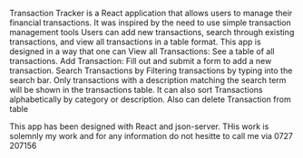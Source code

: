Transaction Tracker is a React application that allows users to manage their financial transactions.
It was inspired by the need to use simple transaction management tools
Users can add new transactions, search through existing transactions, and view all transactions in a table format.
This app is designed in a way that one can 
                      View all Transactions: See a table of all transactions.
                      Add Transaction: Fill out and submit a form to add a new transaction.
                      Search Transactions by Filtering transactions by typing into the search bar. Only transactions with a description matching the search term will be shown in the transactions table.
                      It can also sort Transactions alphabetically by category or description.
                      Also can delete Transaction from table

This app has been designed with React and json-server.
THis work is solemnly my work and for any information do  not hesitte to call me via 0727 207156

